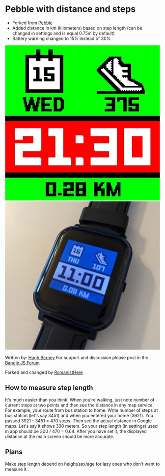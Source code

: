 # Pebble with distance and steps

- Forked from [Pebble](https://github.com/espruino/BangleApps/tree/master/apps/pebble)
- Added distance in km (kilometers) based on step length (can be changed in settings and is equal 0.75m by default)
- Battery warning changed to 15% instead of 30%

![](pebble_screenshot.png)
![](photo.jpg)

Written by: [Hugh Barney](https://github.com/hughbarney)  For support and discussion please post in the [Bangle JS Forum](http://forum.espruino.com/microcosms/1424/)

Forked and changed by [RomanistHere](https://github.com/RomanistHere)

## How to measure step length

It's much easier than you think. When you're walking, just note number of current steps at two points and then see the distance in any map service. For example, your route from bus station to home. Write number of steps at bus station (let's say 3451) and when you entered your home (3921). You passed 3921 - 3451 = 470 steps. Then see the actual distance in Google maps. Let's say it shows 300 meters. So your step length (in settings) used in app should be 300 / 470 = 0.64. After you have set it, the displayed distance at the main screen should be more accurate.

## Plans

Make step length depend on height/sex/age for lazy ones who don't want to measure it.

